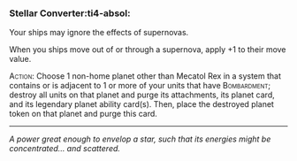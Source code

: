 ### **Stellar Converter**:ti4-absol:

Your ships may ignore the effects of supernovas.

When you ships move out of or through a supernova, apply +1 to their move value.

<span style="font-variant:small-caps;">Action</span>: Choose 1 non-home planet other than Mecatol Rex in a system that contains or is adjacent to 1 or more of your units that have <span style="font-variant:small-caps;">Bombardment</span>; destroy all units on that planet and purge its attachments, its planet card, and its legendary planet ability card(s).
Then, place the destroyed planet token on that planet and purge this card.

---

*A power great enough to envelop a star, such that its energies might be concentrated... and scattered.*

